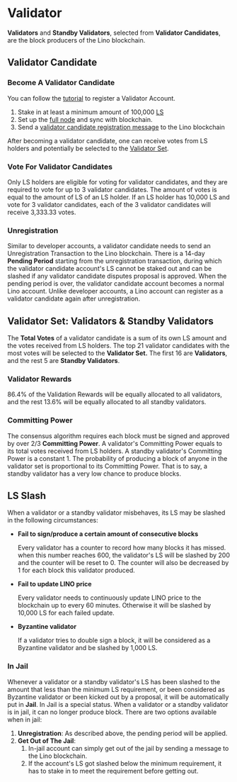# Validator

**Validators** and **Standby Validators**, selected from **Validator Candidates**, are the block producers of the Lino blockchain.

## Validator Candidate

### Become A Validator Candidate

You can follow the [tutorial](/blockchain/validator.html#join-as-validator) to register a Validator Account.

1. Stake in at least a minimum amount of 100,000 [LS](../overview/ls.html)
2. Set up the [full node](/blockchain/full_node.html#software-setup-manual-installation) and sync with blockchain.
3. Send a [validator candidate registration message](/blockchain/validator.html#join-as-validator) to the Lino blockchain

After becoming a validator candidate, one can receive votes from LS holders and potentially be selected to the [Validator Set](validator.html#validator-set-validators-standby-validators).

### Vote For Validator Candidates

Only LS holders are eligible for voting for validator candidates, and they are required to vote for up to 3 validator candidates. The amount of votes is equal to the amount of LS of an LS holder. If an LS holder has 10,000 LS and vote for 3 validator candidates, each of the 3 validator candidates will receive 3,333.33 votes.

### Unregistration

Similar to developer accounts, a validator candidate needs to send an Unregistration Transaction to the Lino blockchain. There is a 14-day **Pending Period** starting from the unregistration transaction, during which the validator candidate account's LS cannot be staked out and  can be slashed if any validator candidate disputes proposal is approved. When the pending period is over, the validator candidate account becomes a normal Lino account. Unlike developer accounts, a Lino account can register as a validator candidate again after unregistration.

## Validator Set: Validators & Standby Validators

The **Total Votes** of a validator candidate is a sum of its own LS amount and the votes received from LS holders. The top 21 validator candidates with the most votes will be selected to the **Validator Set.** The first 16 are **Validators**, and the rest 5 are **Standby Validators**.

### Validator Rewards

86.4% of the Validation Rewards will be equally allocated to all validators, and the rest 13.6% will be equally allocated to all standby validators.

### Committing Power

The consensus algorithm requires each block must be signed and approved by over 2/3 **Committing Power**. A validator's Committing Power equals to its total votes received from LS holders. A standby validator's Committing Power is a constant 1. The probability of producing a block of anyone in the validator set is proportional to its Committing Power. That is to say, a standby validator has a very low chance to produce blocks.

## LS Slash

When a validator or a standby validator misbehaves, its LS may be slashed in the following circumstances:

- **Fail to sign/produce a certain amount of consecutive blocks**

    Every validator has a counter to record how many blocks it has missed. when this number reaches 600, the validator's LS will be slashed by 200 and the counter will be
    reset to 0. The counter will also be decreased by 1 for each block this validator produced.

- **Fail to update LINO price**

    Every validator needs to continuously update LINO price to the blockchain up to every 60 minutes. Otherwise it will be slashed by 10,000 LS for each failed update.

- **Byzantine validator**

    If a validator tries to double sign a block, it will be considered as a Byzantine validator and be slashed by 1,000 LS.


### In Jail

Whenever a validator or a standby validator's LS has been slashed to the amount that less than the minimum LS requirement, or been considered as Byzantine validator or been kicked out by a proposal, it will be automatically put in **Jail**. In Jail is a special status. When a validator or a standby validator is in jail, it can no longer produce block. There are two options available when in jail:

1. **Unregistration**: As described above, the pending period will be applied.
2. **Get Out of The Jail**:
    1. In-jail account can simply get out of the jail by sending a message to the Lino blockchain.
    2. If the account's LS got slashed below the minimum requirement, it has to stake in to meet the requirement before getting out.
